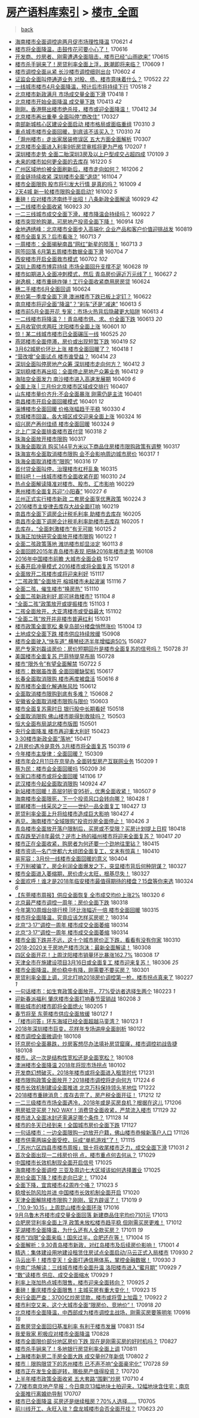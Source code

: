 [房产语料库索引](../../README.md)  > [楼市_全面](楼市_全面.md)
====
> [back](../README.md)

- [海南楼市全面调控逾两月促市场理性降温](http://jkwz.applinzi.com/ittc/6981574842397492229.html#%E6%B5%B7%E5%8D%97%E6%A5%BC%E5%B8%82%E5%85%A8%E9%9D%A2%E8%B0%83%E6%8E%A7%E9%80%BE%E4%B8%A4%E6%9C%88%E4%BF%83%E5%B8%82%E5%9C%BA%E7%90%86%E6%80%A7%E9%99%8D%E6%B8%A9) 170621 *4* 
- [楼市将全面降温，击鼓传花可要小心了！](http://jkwz.applinzi.com/ittc/6979726282785817605.html#%E6%A5%BC%E5%B8%82%E5%B0%86%E5%85%A8%E9%9D%A2%E9%99%8D%E6%B8%A9%EF%BC%8C%E5%87%BB%E9%BC%93%E4%BC%A0%E8%8A%B1%E5%8F%AF%E8%A6%81%E5%B0%8F%E5%BF%83%E4%BA%86%EF%BC%81) 170616  
- [开发商、炒房者、刚需遭遇全面阻击，楼市已经“山雨欲来”](http://jkwz.applinzi.com/ittc/6979462545709483012.html#%E5%BC%80%E5%8F%91%E5%95%86%E3%80%81%E7%82%92%E6%88%BF%E8%80%85%E3%80%81%E5%88%9A%E9%9C%80%E9%81%AD%E9%81%87%E5%85%A8%E9%9D%A2%E9%98%BB%E5%87%BB%EF%BC%8C%E6%A5%BC%E5%B8%82%E5%B7%B2%E7%BB%8F%E2%80%9C%E5%B1%B1%E9%9B%A8%E6%AC%B2%E6%9D%A5%E2%80%9D) 170615  
- [楼市杀手锏来了！房贷利率全面上浮，跌潮即将来临？](http://jkwz.applinzi.com/ittc/6977116714847175685.html#%E6%A5%BC%E5%B8%82%E6%9D%80%E6%89%8B%E9%94%8F%E6%9D%A5%E4%BA%86%EF%BC%81%E6%88%BF%E8%B4%B7%E5%88%A9%E7%8E%87%E5%85%A8%E9%9D%A2%E4%B8%8A%E6%B5%AE%EF%BC%8C%E8%B7%8C%E6%BD%AE%E5%8D%B3%E5%B0%86%E6%9D%A5%E4%B8%B4%EF%BC%9F) 170609 *1* 
- [楼市调控全面从紧 长沙楼市调控细则出台](http://jkwz.applinzi.com/ittc/6974520434597823492.html#%E6%A5%BC%E5%B8%82%E8%B0%83%E6%8E%A7%E5%85%A8%E9%9D%A2%E4%BB%8E%E7%B4%A7+%E9%95%BF%E6%B2%99%E6%A5%BC%E5%B8%82%E8%B0%83%E6%8E%A7%E7%BB%86%E5%88%99%E5%87%BA%E5%8F%B0) 170602 *4* 
- [证监会全面叫停通道业务 对股、债、楼市意味着什么？](http://jkwz.applinzi.com/ittc/6970401743262204933.html#%E8%AF%81%E7%9B%91%E4%BC%9A%E5%85%A8%E9%9D%A2%E5%8F%AB%E5%81%9C%E9%80%9A%E9%81%93%E4%B8%9A%E5%8A%A1+%E5%AF%B9%E8%82%A1%E3%80%81%E5%80%BA%E3%80%81%E6%A5%BC%E5%B8%82%E6%84%8F%E5%91%B3%E7%9D%80%E4%BB%80%E4%B9%88%EF%BC%9F) 170522 *22* 
- [一线城市楼市4月全面降温，预计后市将持续下行](http://jkwz.applinzi.com/ittc/6968990954252928004.html#%E4%B8%80%E7%BA%BF%E5%9F%8E%E5%B8%82%E6%A5%BC%E5%B8%824%E6%9C%88%E5%85%A8%E9%9D%A2%E9%99%8D%E6%B8%A9%EF%BC%8C%E9%A2%84%E8%AE%A1%E5%90%8E%E5%B8%82%E5%B0%86%E6%8C%81%E7%BB%AD%E4%B8%8B%E8%A1%8C) 170518 *2* 
- [北京楼市新政满月 市场成交量全面下滑](http://jkwz.applinzi.com/ittc/6957882740505576453.html#%E5%8C%97%E4%BA%AC%E6%A5%BC%E5%B8%82%E6%96%B0%E6%94%BF%E6%BB%A1%E6%9C%88+%E5%B8%82%E5%9C%BA%E6%88%90%E4%BA%A4%E9%87%8F%E5%85%A8%E9%9D%A2%E4%B8%8B%E6%BB%91) 170418 *1* 
- [北京楼市开始全面降温 成交量下跌](http://jkwz.applinzi.com/ittc/6955817621164393477.html#%E5%8C%97%E4%BA%AC%E6%A5%BC%E5%B8%82%E5%BC%80%E5%A7%8B%E5%85%A8%E9%9D%A2%E9%99%8D%E6%B8%A9+%E6%88%90%E4%BA%A4%E9%87%8F%E4%B8%8B%E8%B7%8C) 170413 *42* 
- [刚刚，香港祭出楼市绝杀技，楼市或迎全面降温！](http://jkwz.applinzi.com/ittc/6955626850893169669.html#%E5%88%9A%E5%88%9A%EF%BC%8C%E9%A6%99%E6%B8%AF%E7%A5%AD%E5%87%BA%E6%A5%BC%E5%B8%82%E7%BB%9D%E6%9D%80%E6%8A%80%EF%BC%8C%E6%A5%BC%E5%B8%82%E6%88%96%E8%BF%8E%E5%85%A8%E9%9D%A2%E9%99%8D%E6%B8%A9%EF%BC%81) 170412 *34* 
- [北京楼市再出重拳 全面叫停“商改住”](http://jkwz.applinzi.com/ittc/6949649919240569861.html#%E5%8C%97%E4%BA%AC%E6%A5%BC%E5%B8%82%E5%86%8D%E5%87%BA%E9%87%8D%E6%8B%B3+%E5%85%A8%E9%9D%A2%E5%8F%AB%E5%81%9C%E2%80%9C%E5%95%86%E6%94%B9%E4%BD%8F%E2%80%9D) 170327  
- [南部新城核心区建设全面启动 楼市格局或面临重组](http://jkwz.applinzi.com/ittc/6943430018129724420.html#%E5%8D%97%E9%83%A8%E6%96%B0%E5%9F%8E%E6%A0%B8%E5%BF%83%E5%8C%BA%E5%BB%BA%E8%AE%BE%E5%85%A8%E9%9D%A2%E5%90%AF%E5%8A%A8+%E6%A5%BC%E5%B8%82%E6%A0%BC%E5%B1%80%E6%88%96%E9%9D%A2%E4%B8%B4%E9%87%8D%E7%BB%84) 170310 *3* 
- [重点城市楼市全面回暖，到底该不该买入？](http://jkwz.applinzi.com/ittc/6943027733834761220.html#%E9%87%8D%E7%82%B9%E5%9F%8E%E5%B8%82%E6%A5%BC%E5%B8%82%E5%85%A8%E9%9D%A2%E5%9B%9E%E6%9A%96%EF%BC%8C%E5%88%B0%E5%BA%95%E8%AF%A5%E4%B8%8D%E8%AF%A5%E4%B9%B0%E5%85%A5%EF%BC%9F) 170310 *74* 
- [「滁州楼市」走出家居装修误区 五大方面全面解析](http://jkwz.applinzi.com/ittc/6942354106701317124.html#%E3%80%8C%E6%BB%81%E5%B7%9E%E6%A5%BC%E5%B8%82%E3%80%8D%E8%B5%B0%E5%87%BA%E5%AE%B6%E5%B1%85%E8%A3%85%E4%BF%AE%E8%AF%AF%E5%8C%BA+%E4%BA%94%E5%A4%A7%E6%96%B9%E9%9D%A2%E5%85%A8%E9%9D%A2%E8%A7%A3%E6%9E%90) 170307  
- [北京楼市全面进入利率9折房贷审核将更为严格](http://jkwz.applinzi.com/ittc/6931870677966783493.html#%E5%8C%97%E4%BA%AC%E6%A5%BC%E5%B8%82%E5%85%A8%E9%9D%A2%E8%BF%9B%E5%85%A5%E5%88%A9%E7%8E%879%E6%8A%98%E6%88%BF%E8%B4%B7%E5%AE%A1%E6%A0%B8%E5%B0%86%E6%9B%B4%E4%B8%BA%E4%B8%A5%E6%A0%BC) 170207 *1* 
- [深圳楼市走势 全面二胎深圳3房及以上户型成交占超四成](http://jkwz.applinzi.com/ittc/6921063297226114052.html#%E6%B7%B1%E5%9C%B3%E6%A5%BC%E5%B8%82%E8%B5%B0%E5%8A%BF+%E5%85%A8%E9%9D%A2%E4%BA%8C%E8%83%8E%E6%B7%B1%E5%9C%B33%E6%88%BF%E5%8F%8A%E4%BB%A5%E4%B8%8A%E6%88%B7%E5%9E%8B%E6%88%90%E4%BA%A4%E5%8D%A0%E8%B6%85%E5%9B%9B%E6%88%90) 170109 *3* 
- [未来的楼市如何更全面的去库存](http://jkwz.applinzi.com/ittc/6913738585957467141.html#%E6%9C%AA%E6%9D%A5%E7%9A%84%E6%A5%BC%E5%B8%82%E5%A6%82%E4%BD%95%E6%9B%B4%E5%85%A8%E9%9D%A2%E7%9A%84%E5%8E%BB%E5%BA%93%E5%AD%98) 161220 *5* 
- [广州区域地价被全面刷新后，楼市走向如何？](http://jkwz.applinzi.com/ittc/6908454673819632645.html#%E5%B9%BF%E5%B7%9E%E5%8C%BA%E5%9F%9F%E5%9C%B0%E4%BB%B7%E8%A2%AB%E5%85%A8%E9%9D%A2%E5%88%B7%E6%96%B0%E5%90%8E%EF%BC%8C%E6%A5%BC%E5%B8%82%E8%B5%B0%E5%90%91%E5%A6%82%E4%BD%95%EF%BC%9F) 161206 *2* 
- [资金链持续收紧 深圳楼市全面“退烧”](http://jkwz.applinzi.com/ittc/6896676974499464197.html#%E8%B5%84%E9%87%91%E9%93%BE%E6%8C%81%E7%BB%AD%E6%94%B6%E7%B4%A7+%E6%B7%B1%E5%9C%B3%E6%A5%BC%E5%B8%82%E5%85%A8%E9%9D%A2%E2%80%9C%E9%80%80%E7%83%A7%E2%80%9D) 161104 *7* 
- [楼市全面限购  股市将引发大行情  是真的吗？](http://jkwz.applinzi.com/ittc/6887094308024353797.html#%E6%A5%BC%E5%B8%82%E5%85%A8%E9%9D%A2%E9%99%90%E8%B4%AD++%E8%82%A1%E5%B8%82%E5%B0%86%E5%BC%95%E5%8F%91%E5%A4%A7%E8%A1%8C%E6%83%85++%E6%98%AF%E7%9C%9F%E7%9A%84%E5%90%97%EF%BC%9F) 161009 *4* 
- [2天4城 新一轮楼市限购全面启动?](http://jkwz.applinzi.com/ittc/6884336328480654341.html#2%E5%A4%A94%E5%9F%8E+%E6%96%B0%E4%B8%80%E8%BD%AE%E6%A5%BC%E5%B8%82%E9%99%90%E8%B4%AD%E5%85%A8%E9%9D%A2%E5%90%AF%E5%8A%A8%3F) 161002 *5* 
- [重磅！应对楼市济南终于出招！八条新政全面解读](http://jkwz.applinzi.com/ittc/6883171031170155524.html#%E9%87%8D%E7%A3%85%EF%BC%81%E5%BA%94%E5%AF%B9%E6%A5%BC%E5%B8%82%E6%B5%8E%E5%8D%97%E7%BB%88%E4%BA%8E%E5%87%BA%E6%8B%9B%EF%BC%81%E5%85%AB%E6%9D%A1%E6%96%B0%E6%94%BF%E5%85%A8%E9%9D%A2%E8%A7%A3%E8%AF%BB) 160929 *42* 
- [一二线楼市全面收紧](http://jkwz.applinzi.com/ittc/6880873735912948741.html#%E4%B8%80%E4%BA%8C%E7%BA%BF%E6%A5%BC%E5%B8%82%E5%85%A8%E9%9D%A2%E6%94%B6%E7%B4%A7) 160923 *30* 
- [一二三线城市成交全面下滑，楼市降温会持续吗？](http://jkwz.applinzi.com/ittc/6880679852134368260.html#%E4%B8%80%E4%BA%8C%E4%B8%89%E7%BA%BF%E5%9F%8E%E5%B8%82%E6%88%90%E4%BA%A4%E5%85%A8%E9%9D%A2%E4%B8%8B%E6%BB%91%EF%BC%8C%E6%A5%BC%E5%B8%82%E9%99%8D%E6%B8%A9%E4%BC%9A%E6%8C%81%E7%BB%AD%E5%90%97%EF%BC%9F) 160922 *7* 
- [楼市突现抢购潮，可房地产投资全面下降！](http://jkwz.applinzi.com/ittc/6877605315817767941.html#%E6%A5%BC%E5%B8%82%E7%AA%81%E7%8E%B0%E6%8A%A2%E8%B4%AD%E6%BD%AE%EF%BC%8C%E5%8F%AF%E6%88%BF%E5%9C%B0%E4%BA%A7%E6%8A%95%E8%B5%84%E5%85%A8%E9%9D%A2%E4%B8%8B%E9%99%8D%EF%BC%81) 160914 *126* 
- [金地遇绣峰：北京楼市全面步入高端化 企业产品和客户价值迎挑战发](http://jkwz.applinzi.com/ittc/6868123151703213061.html#%E9%87%91%E5%9C%B0%E9%81%87%E7%BB%A3%E5%B3%B0%EF%BC%9A%E5%8C%97%E4%BA%AC%E6%A5%BC%E5%B8%82%E5%85%A8%E9%9D%A2%E6%AD%A5%E5%85%A5%E9%AB%98%E7%AB%AF%E5%8C%96+%E4%BC%81%E4%B8%9A%E4%BA%A7%E5%93%81%E5%92%8C%E5%AE%A2%E6%88%B7%E4%BB%B7%E5%80%BC%E8%BF%8E%E6%8C%91%E6%88%98%E5%8F%91) 160819  
- [楼市全面复苏？后市看涨？](http://jkwz.applinzi.com/ittc/6854354959172371461.html#%E6%A5%BC%E5%B8%82%E5%85%A8%E9%9D%A2%E5%A4%8D%E8%8B%8F%EF%BC%9F%E5%90%8E%E5%B8%82%E7%9C%8B%E6%B6%A8%EF%BC%9F) 160713 *7* 
- [一周楼市：全面揭秘南昌“网红”新星的陨落！](http://jkwz.applinzi.com/ittc/6853975356717138949.html#%E4%B8%80%E5%91%A8%E6%A5%BC%E5%B8%82%EF%BC%9A%E5%85%A8%E9%9D%A2%E6%8F%AD%E7%A7%98%E5%8D%97%E6%98%8C%E2%80%9C%E7%BD%91%E7%BA%A2%E2%80%9D%E6%96%B0%E6%98%9F%E7%9A%84%E9%99%A8%E8%90%BD%EF%BC%81) 160713 *3* 
- [网签回落 6月第五周楼市数据全面下滑](http://jkwz.applinzi.com/ittc/6851019753698886660.html#%E7%BD%91%E7%AD%BE%E5%9B%9E%E8%90%BD+6%E6%9C%88%E7%AC%AC%E4%BA%94%E5%91%A8%E6%A5%BC%E5%B8%82%E6%95%B0%E6%8D%AE%E5%85%A8%E9%9D%A2%E4%B8%8B%E6%BB%91) 160704 *7* 
- [西安楼市开启全面救市模式](http://jkwz.applinzi.com/ittc/6850189923910681605.html#%E8%A5%BF%E5%AE%89%E6%A5%BC%E5%B8%82%E5%BC%80%E5%90%AF%E5%85%A8%E9%9D%A2%E6%95%91%E5%B8%82%E6%A8%A1%E5%BC%8F) 160702 *102* 
- [深圳上周楼市博弈持续 市场全面回升支撑不足](http://jkwz.applinzi.com/ittc/6848771266949153797.html#%E6%B7%B1%E5%9C%B3%E4%B8%8A%E5%91%A8%E6%A5%BC%E5%B8%82%E5%8D%9A%E5%BC%88%E6%8C%81%E7%BB%AD+%E5%B8%82%E5%9C%BA%E5%85%A8%E9%9D%A2%E5%9B%9E%E5%8D%87%E6%94%AF%E6%92%91%E4%B8%8D%E8%B6%B3) 160628 *19* 
- [楼市如期进入全面冲刺模式，然后 青岛房价逼近万元线了！](http://jkwz.applinzi.com/ittc/6848442045135586309.html#%E6%A5%BC%E5%B8%82%E5%A6%82%E6%9C%9F%E8%BF%9B%E5%85%A5%E5%85%A8%E9%9D%A2%E5%86%B2%E5%88%BA%E6%A8%A1%E5%BC%8F%EF%BC%8C%E7%84%B6%E5%90%8E+%E9%9D%92%E5%B2%9B%E6%88%BF%E4%BB%B7%E9%80%BC%E8%BF%91%E4%B8%87%E5%85%83%E7%BA%BF%E4%BA%86%EF%BC%81) 160627 *2* 
- [谢逸枫：楼市重磅炸弹！工行全面收紧商用房房贷](http://jkwz.applinzi.com/ittc/6847405324138710021.html#%E8%B0%A2%E9%80%B8%E6%9E%AB%EF%BC%9A%E6%A5%BC%E5%B8%82%E9%87%8D%E7%A3%85%E7%82%B8%E5%BC%B9%EF%BC%81%E5%B7%A5%E8%A1%8C%E5%85%A8%E9%9D%A2%E6%94%B6%E7%B4%A7%E5%95%86%E7%94%A8%E6%88%BF%E6%88%BF%E8%B4%B7) 160624  
- [穗二手楼市6月全面回调](http://jkwz.applinzi.com/ittc/6847210268312208388.html#%E7%A9%97%E4%BA%8C%E6%89%8B%E6%A5%BC%E5%B8%826%E6%9C%88%E5%85%A8%E9%9D%A2%E5%9B%9E%E8%B0%83) 160624  
- [房价第一季度全面下滑 澳洲楼市下跌已板上定钉？](http://jkwz.applinzi.com/ittc/6846589383779812357.html#%E6%88%BF%E4%BB%B7%E7%AC%AC%E4%B8%80%E5%AD%A3%E5%BA%A6%E5%85%A8%E9%9D%A2%E4%B8%8B%E6%BB%91+%E6%BE%B3%E6%B4%B2%E6%A5%BC%E5%B8%82%E4%B8%8B%E8%B7%8C%E5%B7%B2%E6%9D%BF%E4%B8%8A%E5%AE%9A%E9%92%89%EF%BC%9F) 160622  
- [南京楼市将迎全面“降温”？“刹车”还是“减速”](http://jkwz.applinzi.com/ittc/6843317292842353668.html#%E5%8D%97%E4%BA%AC%E6%A5%BC%E5%B8%82%E5%B0%86%E8%BF%8E%E5%85%A8%E9%9D%A2%E2%80%9C%E9%99%8D%E6%B8%A9%E2%80%9D%EF%BC%9F%E2%80%9C%E5%88%B9%E8%BD%A6%E2%80%9D%E8%BF%98%E6%98%AF%E2%80%9C%E5%87%8F%E9%80%9F%E2%80%9D) 160613 *5* 
- [楼市前5月全面开花 专家：市场火热背后隐藏更大陷阱](http://jkwz.applinzi.com/ittc/6843269876239827973.html#%E6%A5%BC%E5%B8%82%E5%89%8D5%E6%9C%88%E5%85%A8%E9%9D%A2%E5%BC%80%E8%8A%B1+%E4%B8%93%E5%AE%B6%EF%BC%9A%E5%B8%82%E5%9C%BA%E7%81%AB%E7%83%AD%E8%83%8C%E5%90%8E%E9%9A%90%E8%97%8F%E6%9B%B4%E5%A4%A7%E9%99%B7%E9%98%B1) 160613 *4* 
- [一二线楼市将降温？！青岛楼市供、求、价全面下跌](http://jkwz.applinzi.com/ittc/6843260999825884165.html#%E4%B8%80%E4%BA%8C%E7%BA%BF%E6%A5%BC%E5%B8%82%E5%B0%86%E9%99%8D%E6%B8%A9%EF%BC%9F%EF%BC%81%E9%9D%92%E5%B2%9B%E6%A5%BC%E5%B8%82%E4%BE%9B%E3%80%81%E6%B1%82%E3%80%81%E4%BB%B7%E5%85%A8%E9%9D%A2%E4%B8%8B%E8%B7%8C) 160613 *20* 
- [五月收官供求两旺 沈阳楼市全面上涨](http://jkwz.applinzi.com/ittc/6838698866744230917.html#%E4%BA%94%E6%9C%88%E6%94%B6%E5%AE%98%E4%BE%9B%E6%B1%82%E4%B8%A4%E6%97%BA+%E6%B2%88%E9%98%B3%E6%A5%BC%E5%B8%82%E5%85%A8%E9%9D%A2%E4%B8%8A%E6%B6%A8) 160601 *10* 
- [惊！某二线城市楼市已全面碾压一线](http://jkwz.applinzi.com/ittc/6836239888646931461.html#%E6%83%8A%EF%BC%81%E6%9F%90%E4%BA%8C%E7%BA%BF%E5%9F%8E%E5%B8%82%E6%A5%BC%E5%B8%82%E5%B7%B2%E5%85%A8%E9%9D%A2%E7%A2%BE%E5%8E%8B%E4%B8%80%E7%BA%BF) 160525 *20* 
- [燕郊楼市全面停滞，房价或出现短暂下跌](http://jkwz.applinzi.com/ittc/6822894342096028677.html#%E7%87%95%E9%83%8A%E6%A5%BC%E5%B8%82%E5%85%A8%E9%9D%A2%E5%81%9C%E6%BB%9E%EF%BC%8C%E6%88%BF%E4%BB%B7%E6%88%96%E5%87%BA%E7%8E%B0%E7%9F%AD%E6%9A%82%E4%B8%8B%E8%B7%8C) 160419 *52* 
- [3月62城房价环比上涨  楼市全面回暖了？](http://jkwz.applinzi.com/ittc/6822513204571669509.html#3%E6%9C%8862%E5%9F%8E%E6%88%BF%E4%BB%B7%E7%8E%AF%E6%AF%94%E4%B8%8A%E6%B6%A8++%E6%A5%BC%E5%B8%82%E5%85%A8%E9%9D%A2%E5%9B%9E%E6%9A%96%E4%BA%86%EF%BC%9F) 160418 *1* 
- [“营改增”全面试点 楼市谁受益？](http://jkwz.applinzi.com/ittc/6820834053636752389.html#%E2%80%9C%E8%90%A5%E6%94%B9%E5%A2%9E%E2%80%9D%E5%85%A8%E9%9D%A2%E8%AF%95%E7%82%B9+%E6%A5%BC%E5%B8%82%E8%B0%81%E5%8F%97%E7%9B%8A%EF%BC%9F) 160414 *23* 
- [深圳全面叫停房地产众筹 深圳楼市走向何方？](http://jkwz.applinzi.com/ittc/6820295134109238277.html#%E6%B7%B1%E5%9C%B3%E5%85%A8%E9%9D%A2%E5%8F%AB%E5%81%9C%E6%88%BF%E5%9C%B0%E4%BA%A7%E4%BC%97%E7%AD%B9+%E6%B7%B1%E5%9C%B3%E6%A5%BC%E5%B8%82%E8%B5%B0%E5%90%91%E4%BD%95%E6%96%B9%EF%BC%9F) 160412 *3* 
- [深圳稳楼市再出招：全面停止房地产众筹业务](http://jkwz.applinzi.com/ittc/6820265315187295236.html#%E6%B7%B1%E5%9C%B3%E7%A8%B3%E6%A5%BC%E5%B8%82%E5%86%8D%E5%87%BA%E6%8B%9B%EF%BC%9A%E5%85%A8%E9%9D%A2%E5%81%9C%E6%AD%A2%E6%88%BF%E5%9C%B0%E4%BA%A7%E4%BC%97%E7%AD%B9%E4%B8%9A%E5%8A%A1) 160412 *9* 
- [海陆空全面发力 南沙楼市进入高速发展期](http://jkwz.applinzi.com/ittc/6819127768482579461.html#%E6%B5%B7%E9%99%86%E7%A9%BA%E5%85%A8%E9%9D%A2%E5%8F%91%E5%8A%9B+%E5%8D%97%E6%B2%99%E6%A5%BC%E5%B8%82%E8%BF%9B%E5%85%A5%E9%AB%98%E9%80%9F%E5%8F%91%E5%B1%95%E6%9C%9F) 160409 *6* 
- [全面上涨 | 三月份北京楼市区域成交排行](http://jkwz.applinzi.com/ittc/6818370849618789381.html#%E5%85%A8%E9%9D%A2%E4%B8%8A%E6%B6%A8+%7C+%E4%B8%89%E6%9C%88%E4%BB%BD%E5%8C%97%E4%BA%AC%E6%A5%BC%E5%B8%82%E5%8C%BA%E5%9F%9F%E6%88%90%E4%BA%A4%E6%8E%92%E8%A1%8C) 160407  
- [山东楼市量价齐升:不会全面暴涨 刚需仍是主流](http://jkwz.applinzi.com/ittc/6816118118921290757.html#%E5%B1%B1%E4%B8%9C%E6%A5%BC%E5%B8%82%E9%87%8F%E4%BB%B7%E9%BD%90%E5%8D%87%3A%E4%B8%8D%E4%BC%9A%E5%85%A8%E9%9D%A2%E6%9A%B4%E6%B6%A8+%E5%88%9A%E9%9C%80%E4%BB%8D%E6%98%AF%E4%B8%BB%E6%B5%81) 160401  
- [南昌楼市开启全面回暖模式](http://jkwz.applinzi.com/ittc/6816010875555021828.html#%E5%8D%97%E6%98%8C%E6%A5%BC%E5%B8%82%E5%BC%80%E5%90%AF%E5%85%A8%E9%9D%A2%E5%9B%9E%E6%9A%96%E6%A8%A1%E5%BC%8F) 160401 *12* 
- [淄博楼市全面回暖 价格涨幅趋于平稳](http://jkwz.applinzi.com/ittc/6815399532162450436.html#%E6%B7%84%E5%8D%9A%E6%A5%BC%E5%B8%82%E5%85%A8%E9%9D%A2%E5%9B%9E%E6%9A%96+%E4%BB%B7%E6%A0%BC%E6%B6%A8%E5%B9%85%E8%B6%8B%E4%BA%8E%E5%B9%B3%E7%A8%B3) 160330 *4* 
- [京城楼市回温，各大城区成交迎来全面上涨](http://jkwz.applinzi.com/ittc/6813160513684898821.html#%E4%BA%AC%E5%9F%8E%E6%A5%BC%E5%B8%82%E5%9B%9E%E6%B8%A9%EF%BC%8C%E5%90%84%E5%A4%A7%E5%9F%8E%E5%8C%BA%E6%88%90%E4%BA%A4%E8%BF%8E%E6%9D%A5%E5%85%A8%E9%9D%A2%E4%B8%8A%E6%B6%A8) 160324 *16* 
- [绍兴房产再创佳绩 楼市全面回暖](http://jkwz.applinzi.com/ittc/6812815601533715461.html#%E7%BB%8D%E5%85%B4%E6%88%BF%E4%BA%A7%E5%86%8D%E5%88%9B%E4%BD%B3%E7%BB%A9+%E6%A5%BC%E5%B8%82%E5%85%A8%E9%9D%A2%E5%9B%9E%E6%9A%96) 160324 *9* 
- [北上广深全面排查楼市首付贷](http://jkwz.applinzi.com/ittc/6810966249878062085.html#%E5%8C%97%E4%B8%8A%E5%B9%BF%E6%B7%B1%E5%85%A8%E9%9D%A2%E6%8E%92%E6%9F%A5%E6%A5%BC%E5%B8%82%E9%A6%96%E4%BB%98%E8%B4%B7) 160318 *2* 
- [珠海全面放开楼市限购](http://jkwz.applinzi.com/ittc/6810550852460741636.html#%E7%8F%A0%E6%B5%B7%E5%85%A8%E9%9D%A2%E6%94%BE%E5%BC%80%E6%A5%BC%E5%B8%82%E9%99%90%E8%B4%AD) 160317  
- [珠海全面取消 购买144平方米以下商品住房楼市限购政策有调整](http://jkwz.applinzi.com/ittc/6810503620621517828.html#%E7%8F%A0%E6%B5%B7%E5%85%A8%E9%9D%A2%E5%8F%96%E6%B6%88+%E8%B4%AD%E4%B9%B0144%E5%B9%B3%E6%96%B9%E7%B1%B3%E4%BB%A5%E4%B8%8B%E5%95%86%E5%93%81%E4%BD%8F%E6%88%BF%E6%A5%BC%E5%B8%82%E9%99%90%E8%B4%AD%E6%94%BF%E7%AD%96%E6%9C%89%E8%B0%83%E6%95%B4) 160317  
- [珠海宣布全面取消楼市限购 会不会影响周边城市房价](http://jkwz.applinzi.com/ittc/6810481416903066629.html#%E7%8F%A0%E6%B5%B7%E5%AE%A3%E5%B8%83%E5%85%A8%E9%9D%A2%E5%8F%96%E6%B6%88%E6%A5%BC%E5%B8%82%E9%99%90%E8%B4%AD+%E4%BC%9A%E4%B8%8D%E4%BC%9A%E5%BD%B1%E5%93%8D%E5%91%A8%E8%BE%B9%E5%9F%8E%E5%B8%82%E6%88%BF%E4%BB%B7) 160317 *1* 
- [珠海全面取消楼市“限购”](http://jkwz.applinzi.com/ittc/6810127094210102276.html#%E7%8F%A0%E6%B5%B7%E5%85%A8%E9%9D%A2%E5%8F%96%E6%B6%88%E6%A5%BC%E5%B8%82%E2%80%9C%E9%99%90%E8%B4%AD%E2%80%9D) 160316 *17* 
- [首付贷全面叫停，治理楼市杠杆乱象](http://jkwz.applinzi.com/ittc/6809855647986222085.html#%E9%A6%96%E4%BB%98%E8%B4%B7%E5%85%A8%E9%9D%A2%E5%8F%AB%E5%81%9C%EF%BC%8C%E6%B2%BB%E7%90%86%E6%A5%BC%E5%B8%82%E6%9D%A0%E6%9D%86%E4%B9%B1%E8%B1%A1) 160315  
- [颤抖吧！一线城市楼市全面收紧在即](http://jkwz.applinzi.com/ittc/6807840213095154692.html#%E9%A2%A4%E6%8A%96%E5%90%A7%EF%BC%81%E4%B8%80%E7%BA%BF%E5%9F%8E%E5%B8%82%E6%A5%BC%E5%B8%82%E5%85%A8%E9%9D%A2%E6%94%B6%E7%B4%A7%E5%9C%A8%E5%8D%B3) 160310 *24* 
- [热点全面解读降准对楼市、股市、汇市影响](http://jkwz.applinzi.com/ittc/6804370096298394629.html#%E7%83%AD%E7%82%B9%E5%85%A8%E9%9D%A2%E8%A7%A3%E8%AF%BB%E9%99%8D%E5%87%86%E5%AF%B9%E6%A5%BC%E5%B8%82%E3%80%81%E8%82%A1%E5%B8%82%E3%80%81%E6%B1%87%E5%B8%82%E5%BD%B1%E5%93%8D) 160229  
- [惠州楼市全面复苏迎“小阳春”](http://jkwz.applinzi.com/ittc/6803438764353389573.html#%E6%83%A0%E5%B7%9E%E6%A5%BC%E5%B8%82%E5%85%A8%E9%9D%A2%E5%A4%8D%E8%8B%8F%E8%BF%8E%E2%80%9C%E5%B0%8F%E9%98%B3%E6%98%A5%E2%80%9D) 160227 *6* 
- [兰州正式实行楼市新政 二套房全面享优惠政策](http://jkwz.applinzi.com/ittc/6802303273864266757.html#%E5%85%B0%E5%B7%9E%E6%AD%A3%E5%BC%8F%E5%AE%9E%E8%A1%8C%E6%A5%BC%E5%B8%82%E6%96%B0%E6%94%BF+%E4%BA%8C%E5%A5%97%E6%88%BF%E5%85%A8%E9%9D%A2%E4%BA%AB%E4%BC%98%E6%83%A0%E6%94%BF%E7%AD%96) 160224 *3* 
- [2016楼市主旋律去库存大战全面打响](http://jkwz.applinzi.com/ittc/6800422019606774789.html#2016%E6%A5%BC%E5%B8%82%E4%B8%BB%E6%97%8B%E5%BE%8B%E5%8E%BB%E5%BA%93%E5%AD%98%E5%A4%A7%E6%88%98%E5%85%A8%E9%9D%A2%E6%89%93%E5%93%8D) 160219  
- [南昌市全面下调房企计税毛利率 助楼市去库存](http://jkwz.applinzi.com/ittc/6795316160014844933.html#%E5%8D%97%E6%98%8C%E5%B8%82%E5%85%A8%E9%9D%A2%E4%B8%8B%E8%B0%83%E6%88%BF%E4%BC%81%E8%AE%A1%E7%A8%8E%E6%AF%9B%E5%88%A9%E7%8E%87+%E5%8A%A9%E6%A5%BC%E5%B8%82%E5%8E%BB%E5%BA%93%E5%AD%98) 160205  
- [南昌市全面下调房企计税毛利率助楼市去库存](http://jkwz.applinzi.com/ittc/6795286230090646533.html#%E5%8D%97%E6%98%8C%E5%B8%82%E5%85%A8%E9%9D%A2%E4%B8%8B%E8%B0%83%E6%88%BF%E4%BC%81%E8%AE%A1%E7%A8%8E%E6%AF%9B%E5%88%A9%E7%8E%87%E5%8A%A9%E6%A5%BC%E5%B8%82%E5%8E%BB%E5%BA%93%E5%AD%98) 160205 *1* 
- [去库存，“全面刺激楼市”有无可能](http://jkwz.applinzi.com/ittc/6791210646473540613.html#%E5%8E%BB%E5%BA%93%E5%AD%98%EF%BC%8C%E2%80%9C%E5%85%A8%E9%9D%A2%E5%88%BA%E6%BF%80%E6%A5%BC%E5%B8%82%E2%80%9D%E6%9C%89%E6%97%A0%E5%8F%AF%E8%83%BD) 160125 *2* 
- [珠海正加快研究全面放开楼市限购](http://jkwz.applinzi.com/ittc/6790092524525978628.html#%E7%8F%A0%E6%B5%B7%E6%AD%A3%E5%8A%A0%E5%BF%AB%E7%A0%94%E7%A9%B6%E5%85%A8%E9%9D%A2%E6%94%BE%E5%BC%80%E6%A5%BC%E5%B8%82%E9%99%90%E8%B4%AD) 160122 *1* 
- [全面二孩政策落地 潍坊楼市却显淡定](http://jkwz.applinzi.com/ittc/6786753166515373060.html#%E5%85%A8%E9%9D%A2%E4%BA%8C%E5%AD%A9%E6%94%BF%E7%AD%96%E8%90%BD%E5%9C%B0+%E6%BD%8D%E5%9D%8A%E6%A5%BC%E5%B8%82%E5%8D%B4%E6%98%BE%E6%B7%A1%E5%AE%9A) 160113 *8* 
- [全面回顾2015年青岛楼市表现 把脉2016年楼市走势](http://jkwz.applinzi.com/ittc/6784892848583476229.html#%E5%85%A8%E9%9D%A2%E5%9B%9E%E9%A1%BE2015%E5%B9%B4%E9%9D%92%E5%B2%9B%E6%A5%BC%E5%B8%82%E8%A1%A8%E7%8E%B0+%E6%8A%8A%E8%84%892016%E5%B9%B4%E6%A5%BC%E5%B8%82%E8%B5%B0%E5%8A%BF) 160108  
- [2016年中国楼市前瞻 大城市全面企稳](http://jkwz.applinzi.com/ittc/6776860907573625860.html#2016%E5%B9%B4%E4%B8%AD%E5%9B%BD%E6%A5%BC%E5%B8%82%E5%89%8D%E7%9E%BB+%E5%A4%A7%E5%9F%8E%E5%B8%82%E5%85%A8%E9%9D%A2%E4%BC%81%E7%A8%B3) 151217  
- [长春开启冲量模式 2016楼市或将全面复苏](http://jkwz.applinzi.com/ittc/6770995576862934020.html#%E9%95%BF%E6%98%A5%E5%BC%80%E5%90%AF%E5%86%B2%E9%87%8F%E6%A8%A1%E5%BC%8F+2016%E6%A5%BC%E5%B8%82%E6%88%96%E5%B0%86%E5%85%A8%E9%9D%A2%E5%A4%8D%E8%8B%8F) 151201 *8* 
- [全面放开二孩楼市或将迎来利好](http://jkwz.applinzi.com/ittc/6765580656935699460.html#%E5%85%A8%E9%9D%A2%E6%94%BE%E5%BC%80%E4%BA%8C%E5%AD%A9%E6%A5%BC%E5%B8%82%E6%88%96%E5%B0%86%E8%BF%8E%E6%9D%A5%E5%88%A9%E5%A5%BD) 151117  
- [“二孩政策”全面放开 榕城楼市未起波澜](http://jkwz.applinzi.com/ittc/6765194830418543621.html#%E2%80%9C%E4%BA%8C%E5%AD%A9%E6%94%BF%E7%AD%96%E2%80%9D%E5%85%A8%E9%9D%A2%E6%94%BE%E5%BC%80+%E6%A6%95%E5%9F%8E%E6%A5%BC%E5%B8%82%E6%9C%AA%E8%B5%B7%E6%B3%A2%E6%BE%9C) 151116 *7* 
- [全面二孩，催生楼市“换房热”](http://jkwz.applinzi.com/ittc/6762958465962345476.html#%E5%85%A8%E9%9D%A2%E4%BA%8C%E5%AD%A9%EF%BC%8C%E5%82%AC%E7%94%9F%E6%A5%BC%E5%B8%82%E2%80%9C%E6%8D%A2%E6%88%BF%E7%83%AD%E2%80%9D) 151110  
- [全面二孩新政利好,即可拯救楼市?](http://jkwz.applinzi.com/ittc/6760784353139622916.html#%E5%85%A8%E9%9D%A2%E4%BA%8C%E5%AD%A9%E6%96%B0%E6%94%BF%E5%88%A9%E5%A5%BD%2C%E5%8D%B3%E5%8F%AF%E6%8B%AF%E6%95%91%E6%A5%BC%E5%B8%82%3F) 151104 *8* 
- [“全面二孩”政策放开或提振楼市](http://jkwz.applinzi.com/ittc/6760351713743864836.html#%E2%80%9C%E5%85%A8%E9%9D%A2%E4%BA%8C%E5%AD%A9%E2%80%9D%E6%94%BF%E7%AD%96%E6%94%BE%E5%BC%80%E6%88%96%E6%8F%90%E6%8C%AF%E6%A5%BC%E5%B8%82) 151103 *1* 
- [二孩全面放开，大亚湾楼市或受益最大](http://jkwz.applinzi.com/ittc/6760011231361631236.html#%E4%BA%8C%E5%AD%A9%E5%85%A8%E9%9D%A2%E6%94%BE%E5%BC%80%EF%BC%8C%E5%A4%A7%E4%BA%9A%E6%B9%BE%E6%A5%BC%E5%B8%82%E6%88%96%E5%8F%97%E7%9B%8A%E6%9C%80%E5%A4%A7) 151102  
- [“全面二孩”放开并非楼市普遍红利](http://jkwz.applinzi.com/ittc/6759245361384276996.html#%E2%80%9C%E5%85%A8%E9%9D%A2%E4%BA%8C%E5%AD%A9%E2%80%9D%E6%94%BE%E5%BC%80%E5%B9%B6%E9%9D%9E%E6%A5%BC%E5%B8%82%E6%99%AE%E9%81%8D%E7%BA%A2%E5%88%A9) 151031  
- [楼市政策全面宽松 秦皇岛部分楼盘悄然涨价](http://jkwz.applinzi.com/ittc/6749248717628752900.html#%E6%A5%BC%E5%B8%82%E6%94%BF%E7%AD%96%E5%85%A8%E9%9D%A2%E5%AE%BD%E6%9D%BE+%E7%A7%A6%E7%9A%87%E5%B2%9B%E9%83%A8%E5%88%86%E6%A5%BC%E7%9B%98%E6%82%84%E7%84%B6%E6%B6%A8%E4%BB%B7) 151004 *13* 
- [土地成交全面下跌 楼市供应持续放缓](http://jkwz.applinzi.com/ittc/6739675007891047429.html#%E5%9C%9F%E5%9C%B0%E6%88%90%E4%BA%A4%E5%85%A8%E9%9D%A2%E4%B8%8B%E8%B7%8C+%E6%A5%BC%E5%B8%82%E4%BE%9B%E5%BA%94%E6%8C%81%E7%BB%AD%E6%94%BE%E7%BC%93) 150908  
- [楼市全面驶入“快车道” 横琴经济半年增幅逾50%](http://jkwz.applinzi.com/ittc/6735122110629561348.html#%E6%A5%BC%E5%B8%82%E5%85%A8%E9%9D%A2%E9%A9%B6%E5%85%A5%E2%80%9C%E5%BF%AB%E8%BD%A6%E9%81%93%E2%80%9D+%E6%A8%AA%E7%90%B4%E7%BB%8F%E6%B5%8E%E5%8D%8A%E5%B9%B4%E5%A2%9E%E5%B9%85%E9%80%BE50%25) 150827  
- [房产专家刘磊谈房价：房价短期回升是楼市全面复苏的信号吗？](http://jkwz.applinzi.com/ittc/547650615350910185.html#%E6%88%BF%E4%BA%A7%E4%B8%93%E5%AE%B6%E5%88%98%E7%A3%8A%E8%B0%88%E6%88%BF%E4%BB%B7%EF%BC%9A%E6%88%BF%E4%BB%B7%E7%9F%AD%E6%9C%9F%E5%9B%9E%E5%8D%87%E6%98%AF%E6%A5%BC%E5%B8%82%E5%85%A8%E9%9D%A2%E5%A4%8D%E8%8B%8F%E7%9A%84%E4%BF%A1%E5%8F%B7%E5%90%97%EF%BC%9F) 150728 *31* 
- [美国楼市全面复苏 巴菲特提早布局](http://jkwz.applinzi.com/ittc/547650615347553949.html#%E7%BE%8E%E5%9B%BD%E6%A5%BC%E5%B8%82%E5%85%A8%E9%9D%A2%E5%A4%8D%E8%8B%8F+%E5%B7%B4%E8%8F%B2%E7%89%B9%E6%8F%90%E6%97%A9%E5%B8%83%E5%B1%80) 150728  
- [楼市“限外令”有望全面解禁](http://jkwz.applinzi.com/ittc/547650614934310415.html#%E6%A5%BC%E5%B8%82%E2%80%9C%E9%99%90%E5%A4%96%E4%BB%A4%E2%80%9D%E6%9C%89%E6%9C%9B%E5%85%A8%E9%9D%A2%E8%A7%A3%E7%A6%81) 150722 *5* 
- [楼市：数据虽改善 全面回暖缺契机](http://jkwz.applinzi.com/ittc/547650611423677811.html#%E6%A5%BC%E5%B8%82%EF%BC%9A%E6%95%B0%E6%8D%AE%E8%99%BD%E6%94%B9%E5%96%84+%E5%85%A8%E9%9D%A2%E5%9B%9E%E6%9A%96%E7%BC%BA%E5%A5%91%E6%9C%BA) 150617  
- [长春全面取消限购 楼市再度被盘活](http://jkwz.applinzi.com/ittc/547650611423168203.html#%E9%95%BF%E6%98%A5%E5%85%A8%E9%9D%A2%E5%8F%96%E6%B6%88%E9%99%90%E8%B4%AD+%E6%A5%BC%E5%B8%82%E5%86%8D%E5%BA%A6%E8%A2%AB%E7%9B%98%E6%B4%BB) 150616 *8* 
- [股市楼市全面化解通胀风险](http://jkwz.applinzi.com/ittc/547650611423130979.html#%E8%82%A1%E5%B8%82%E6%A5%BC%E5%B8%82%E5%85%A8%E9%9D%A2%E5%8C%96%E8%A7%A3%E9%80%9A%E8%83%80%E9%A3%8E%E9%99%A9) 150612  
- [全面取消楼市限购到底有多难？](http://jkwz.applinzi.com/ittc/547650611421075986.html#%E5%85%A8%E9%9D%A2%E5%8F%96%E6%B6%88%E6%A5%BC%E5%B8%82%E9%99%90%E8%B4%AD%E5%88%B0%E5%BA%95%E6%9C%89%E5%A4%9A%E9%9A%BE%EF%BC%9F) 150608 *2* 
- [安徽省全面取消楼市限购与限价](http://jkwz.applinzi.com/ittc/547650611419907485.html#%E5%AE%89%E5%BE%BD%E7%9C%81%E5%85%A8%E9%9D%A2%E5%8F%96%E6%B6%88%E6%A5%BC%E5%B8%82%E9%99%90%E8%B4%AD%E4%B8%8E%E9%99%90%E4%BB%B7) 150603  
- [楼市全面复苏需时日 银行股中长期看好](http://jkwz.applinzi.com/ittc/547650611408895454.html#%E6%A5%BC%E5%B8%82%E5%85%A8%E9%9D%A2%E5%A4%8D%E8%8B%8F%E9%9C%80%E6%97%B6%E6%97%A5+%E9%93%B6%E8%A1%8C%E8%82%A1%E4%B8%AD%E9%95%BF%E6%9C%9F%E7%9C%8B%E5%A5%BD) 150518  
- [全面取消限购 佛山楼市能得到救赎吗？](http://jkwz.applinzi.com/ittc/547650611408922891.html#%E5%85%A8%E9%9D%A2%E5%8F%96%E6%B6%88%E9%99%90%E8%B4%AD+%E4%BD%9B%E5%B1%B1%E6%A5%BC%E5%B8%82%E8%83%BD%E5%BE%97%E5%88%B0%E6%95%91%E8%B5%8E%E5%90%97%EF%BC%9F) 150503  
- [恒大全面布局湖北楼市版图](http://jkwz.applinzi.com/ittc/547650611410072724.html#%E6%81%92%E5%A4%A7%E5%85%A8%E9%9D%A2%E5%B8%83%E5%B1%80%E6%B9%96%E5%8C%97%E6%A5%BC%E5%B8%82%E7%89%88%E5%9B%BE) 150501  
- [央行全面降准 楼市再迎重大利好](http://jkwz.applinzi.com/ittc/547650611409502859.html#%E5%A4%AE%E8%A1%8C%E5%85%A8%E9%9D%A2%E9%99%8D%E5%87%86+%E6%A5%BC%E5%B8%82%E5%86%8D%E8%BF%8E%E9%87%8D%E5%A4%A7%E5%88%A9%E5%A5%BD) 150423  
- [3·30楼市新政全面“落地”](http://jkwz.applinzi.com/ittc/547650611405467586.html#3%C2%B730%E6%A5%BC%E5%B8%82%E6%96%B0%E6%94%BF%E5%85%A8%E9%9D%A2%E2%80%9C%E8%90%BD%E5%9C%B0%E2%80%9D) 150417  
- [2月房价遇冷是意外 3月楼市将全面复苏](http://jkwz.applinzi.com/ittc/547650611398402293.html#2%E6%9C%88%E6%88%BF%E4%BB%B7%E9%81%87%E5%86%B7%E6%98%AF%E6%84%8F%E5%A4%96+3%E6%9C%88%E6%A5%BC%E5%B8%82%E5%B0%86%E5%85%A8%E9%9D%A2%E5%A4%8D%E8%8B%8F) 150319 *6* 
- [今年楼市主旋律：全面回暖？](http://jkwz.applinzi.com/ittc/547650611392354662.html#%E4%BB%8A%E5%B9%B4%E6%A5%BC%E5%B8%82%E4%B8%BB%E6%97%8B%E5%BE%8B%EF%BC%9A%E5%85%A8%E9%9D%A2%E5%9B%9E%E6%9A%96%EF%BC%9F) 150309  
- [楼市年会2月11日在京举办 全面转型房产互联网业务](http://jkwz.applinzi.com/ittc/547650611391715121.html#%E6%A5%BC%E5%B8%82%E5%B9%B4%E4%BC%9A2%E6%9C%8811%E6%97%A5%E5%9C%A8%E4%BA%AC%E4%B8%BE%E5%8A%9E+%E5%85%A8%E9%9D%A2%E8%BD%AC%E5%9E%8B%E6%88%BF%E4%BA%A7%E4%BA%92%E8%81%94%E7%BD%91%E4%B8%9A%E5%8A%A1) 150209 *1* 
- [蔡为民：楼市会全面回暖吗](http://jkwz.applinzi.com/ittc/547650611388859931.html#%E8%94%A1%E4%B8%BA%E6%B0%91%EF%BC%9A%E6%A5%BC%E5%B8%82%E4%BC%9A%E5%85%A8%E9%9D%A2%E5%9B%9E%E6%9A%96%E5%90%97) 150209 *36* 
- [张家口市楼市或将全面回暖](http://jkwz.applinzi.com/ittc/547650611377284750.html#%E5%BC%A0%E5%AE%B6%E5%8F%A3%E5%B8%82%E6%A5%BC%E5%B8%82%E6%88%96%E5%B0%86%E5%85%A8%E9%9D%A2%E5%9B%9E%E6%9A%96) 141106 *17* 
- [武汉楼市今起全面取消限购](http://jkwz.applinzi.com/ittc/547650611375780367.html#%E6%AD%A6%E6%B1%89%E6%A5%BC%E5%B8%82%E4%BB%8A%E8%B5%B7%E5%85%A8%E9%9D%A2%E5%8F%96%E6%B6%88%E9%99%90%E8%B4%AD) 140924 *47* 
- [新站楼市回暖！高层91折变95折，优惠全面收紧！](http://jkwz.applinzi.com/ittc/7100387470120322055.html#%E6%96%B0%E7%AB%99%E6%A5%BC%E5%B8%82%E5%9B%9E%E6%9A%96%EF%BC%81%E9%AB%98%E5%B1%8291%E6%8A%98%E5%8F%9895%E6%8A%98%EF%BC%8C%E4%BC%98%E6%83%A0%E5%85%A8%E9%9D%A2%E6%94%B6%E7%B4%A7%EF%BC%81) 180507 *9* 
- [海南楼市全面限死，下一个投资风口会转向哪？](http://jkwz.applinzi.com/ittc/7097032278578562065.html#%E6%B5%B7%E5%8D%97%E6%A5%BC%E5%B8%82%E5%85%A8%E9%9D%A2%E9%99%90%E6%AD%BB%EF%BC%8C%E4%B8%8B%E4%B8%80%E4%B8%AA%E6%8A%95%E8%B5%84%E9%A3%8E%E5%8F%A3%E4%BC%9A%E8%BD%AC%E5%90%91%E5%93%AA%EF%BC%9F) 180428 *1* 
- [邯郸楼市一线采风之三——世纪一品全面复工](http://jkwz.applinzi.com/ittc/7096714423957980170.html#%E9%82%AF%E9%83%B8%E6%A5%BC%E5%B8%82%E4%B8%80%E7%BA%BF%E9%87%87%E9%A3%8E%E4%B9%8B%E4%B8%89%E2%80%94%E2%80%94%E4%B8%96%E7%BA%AA%E4%B8%80%E5%93%81%E5%85%A8%E9%9D%A2%E5%A4%8D%E5%B7%A5) 180427 *13* 
- [房贷利率全面上升将给楼市造成巨大影响](http://jkwz.applinzi.com/ittc/7096706242632483847.html#%E6%88%BF%E8%B4%B7%E5%88%A9%E7%8E%87%E5%85%A8%E9%9D%A2%E4%B8%8A%E5%8D%87%E5%B0%86%E7%BB%99%E6%A5%BC%E5%B8%82%E9%80%A0%E6%88%90%E5%B7%A8%E5%A4%A7%E5%BD%B1%E5%93%8D) 180427 *4* 
- [再见，海南楼市“全域限购”投资炒房全面停止！](http://jkwz.applinzi.com/ittc/7096199375082750983.html#%E5%86%8D%E8%A7%81%EF%BC%8C%E6%B5%B7%E5%8D%97%E6%A5%BC%E5%B8%82%E2%80%9C%E5%85%A8%E5%9F%9F%E9%99%90%E8%B4%AD%E2%80%9D%E6%8A%95%E8%B5%84%E7%82%92%E6%88%BF%E5%85%A8%E9%9D%A2%E5%81%9C%E6%AD%A2%EF%BC%81) 180426 *3* 
- [青岛楼市全面放开落户限制后，买房或不受限？买房计划提上日程](http://jkwz.applinzi.com/ittc/7093081654577071120.html#%E9%9D%92%E5%B2%9B%E6%A5%BC%E5%B8%82%E5%85%A8%E9%9D%A2%E6%94%BE%E5%BC%80%E8%90%BD%E6%88%B7%E9%99%90%E5%88%B6%E5%90%8E%EF%BC%8C%E4%B9%B0%E6%88%BF%E6%88%96%E4%B8%8D%E5%8F%97%E9%99%90%EF%BC%9F%E4%B9%B0%E6%88%BF%E8%AE%A1%E5%88%92%E6%8F%90%E4%B8%8A%E6%97%A5%E7%A8%8B) 180418  
- [库存跌至近8年最低？逆市上扬的福州楼市将迎来全面复苏？](http://jkwz.applinzi.com/ittc/7092930005707523083.html#%E5%BA%93%E5%AD%98%E8%B7%8C%E8%87%B3%E8%BF%918%E5%B9%B4%E6%9C%80%E4%BD%8E%EF%BC%9F%E9%80%86%E5%B8%82%E4%B8%8A%E6%89%AC%E7%9A%84%E7%A6%8F%E5%B7%9E%E6%A5%BC%E5%B8%82%E5%B0%86%E8%BF%8E%E6%9D%A5%E5%85%A8%E9%9D%A2%E5%A4%8D%E8%8B%8F%EF%BC%9F) 180417 *20* 
- [楼市正在全面收紧，购房者为何还要一个劲地往里钻？](http://jkwz.applinzi.com/ittc/7091034391163962374.html#%E6%A5%BC%E5%B8%82%E6%AD%A3%E5%9C%A8%E5%85%A8%E9%9D%A2%E6%94%B6%E7%B4%A7%EF%BC%8C%E8%B4%AD%E6%88%BF%E8%80%85%E4%B8%BA%E4%BD%95%E8%BF%98%E8%A6%81%E4%B8%80%E4%B8%AA%E5%8A%B2%E5%9C%B0%E5%BE%80%E9%87%8C%E9%92%BB%EF%BC%9F) 180415  
- [楼市资讯—名门世都六大组团全面复工，文末有惊喜！](http://jkwz.applinzi.com/ittc/7090297964088263691.html#%E6%A5%BC%E5%B8%82%E8%B5%84%E8%AE%AF%E2%80%94%E5%90%8D%E9%97%A8%E4%B8%96%E9%83%BD%E5%85%AD%E5%A4%A7%E7%BB%84%E5%9B%A2%E5%85%A8%E9%9D%A2%E5%A4%8D%E5%B7%A5%EF%BC%8C%E6%96%87%E6%9C%AB%E6%9C%89%E6%83%8A%E5%96%9C%EF%BC%81) 180410  
- [易宪容：3月份一线楼市全面回暖的意义](http://jkwz.applinzi.com/ittc/7088148459448435719.html#%E6%98%93%E5%AE%AA%E5%AE%B9%EF%BC%9A3%E6%9C%88%E4%BB%BD%E4%B8%80%E7%BA%BF%E6%A5%BC%E5%B8%82%E5%85%A8%E9%9D%A2%E5%9B%9E%E6%9A%96%E7%9A%84%E6%84%8F%E4%B9%89) 180404  
- [千万别被骗了，房企利润全面爆发之下，突显楼市背后何种阴谋？](http://jkwz.applinzi.com/ittc/7085101285756109831.html#%E5%8D%83%E4%B8%87%E5%88%AB%E8%A2%AB%E9%AA%97%E4%BA%86%EF%BC%8C%E6%88%BF%E4%BC%81%E5%88%A9%E6%B6%A6%E5%85%A8%E9%9D%A2%E7%88%86%E5%8F%91%E4%B9%8B%E4%B8%8B%EF%BC%8C%E7%AA%81%E6%98%BE%E6%A5%BC%E5%B8%82%E8%83%8C%E5%90%8E%E4%BD%95%E7%A7%8D%E9%98%B4%E8%B0%8B%EF%BC%9F) 180327  
- [楼市全面进入萎缩期，房价虚火太旺，根基尽失！](http://jkwz.applinzi.com/ittc/7085099753610413067.html#%E6%A5%BC%E5%B8%82%E5%85%A8%E9%9D%A2%E8%BF%9B%E5%85%A5%E8%90%8E%E7%BC%A9%E6%9C%9F%EF%BC%8C%E6%88%BF%E4%BB%B7%E8%99%9A%E7%81%AB%E5%A4%AA%E6%97%BA%EF%BC%8C%E6%A0%B9%E5%9F%BA%E5%B0%BD%E5%A4%B1%EF%BC%81) 180327  
- [全面欢呼！谁才是2018年临安楼市最值得期待的楼盘？15盘等你来选](http://jkwz.applinzi.com/ittc/7084183325168370695.html#%E5%85%A8%E9%9D%A2%E6%AC%A2%E5%91%BC%EF%BC%81%E8%B0%81%E6%89%8D%E6%98%AF2018%E5%B9%B4%E4%B8%B4%E5%AE%89%E6%A5%BC%E5%B8%82%E6%9C%80%E5%80%BC%E5%BE%97%E6%9C%9F%E5%BE%85%E7%9A%84%E6%A5%BC%E7%9B%98%EF%BC%9F15%E7%9B%98%E7%AD%89%E4%BD%A0%E6%9D%A5%E9%80%89) 180324 *6* 
- [【东莞楼市周报】供应全面恢复 全市成交均价上涨2%](http://jkwz.applinzi.com/ittc/7082500619510481927.html#%E3%80%90%E4%B8%9C%E8%8E%9E%E6%A5%BC%E5%B8%82%E5%91%A8%E6%8A%A5%E3%80%91%E4%BE%9B%E5%BA%94%E5%85%A8%E9%9D%A2%E6%81%A2%E5%A4%8D+%E5%85%A8%E5%B8%82%E6%88%90%E4%BA%A4%E5%9D%87%E4%BB%B7%E4%B8%8A%E6%B6%A82%25) 180320 *6* 
- [北京最严楼市调控一周年：房价全面下跌](http://jkwz.applinzi.com/ittc/7081741277974758417.html#%E5%8C%97%E4%BA%AC%E6%9C%80%E4%B8%A5%E6%A5%BC%E5%B8%82%E8%B0%83%E6%8E%A7%E4%B8%80%E5%91%A8%E5%B9%B4%EF%BC%9A%E6%88%BF%E4%BB%B7%E5%85%A8%E9%9D%A2%E4%B8%8B%E8%B7%8C) 180318  
- [今年第10周烟台排行榜 |环比涨幅近一倍 楼市全面回暖](http://jkwz.applinzi.com/ittc/7079931802624197639.html#%E4%BB%8A%E5%B9%B4%E7%AC%AC10%E5%91%A8%E7%83%9F%E5%8F%B0%E6%8E%92%E8%A1%8C%E6%A6%9C+%7C%E7%8E%AF%E6%AF%94%E6%B6%A8%E5%B9%85%E8%BF%91%E4%B8%80%E5%80%8D+%E6%A5%BC%E5%B8%82%E5%85%A8%E9%9D%A2%E5%9B%9E%E6%9A%96) 180315  
- [楼市将全面降温，究竟应该怎样买房呢？](http://jkwz.applinzi.com/ittc/7080266591520687111.html#%E6%A5%BC%E5%B8%82%E5%B0%86%E5%85%A8%E9%9D%A2%E9%99%8D%E6%B8%A9%EF%BC%8C%E7%A9%B6%E7%AB%9F%E5%BA%94%E8%AF%A5%E6%80%8E%E6%A0%B7%E4%B9%B0%E6%88%BF%E5%91%A2%EF%BC%9F) 180314  
- [北京“3·17”调控一周年 楼市成交全面萎缩](http://jkwz.applinzi.com/ittc/7080242558724998154.html#%E5%8C%97%E4%BA%AC%E2%80%9C3%C2%B717%E2%80%9D%E8%B0%83%E6%8E%A7%E4%B8%80%E5%91%A8%E5%B9%B4+%E6%A5%BC%E5%B8%82%E6%88%90%E4%BA%A4%E5%85%A8%E9%9D%A2%E8%90%8E%E7%BC%A9) 180314  
- [北京“3·17”调控一周年 楼市成交全面萎缩](http://jkwz.applinzi.com/ittc/7080229910054700038.html#%E5%8C%97%E4%BA%AC%E2%80%9C3%C2%B717%E2%80%9D%E8%B0%83%E6%8E%A7%E4%B8%80%E5%91%A8%E5%B9%B4+%E6%A5%BC%E5%B8%82%E6%88%90%E4%BA%A4%E5%85%A8%E9%9D%A2%E8%90%8E%E7%BC%A9) 180314  
- [楼市全面下跌并不远，这十个城市房价正下跌，看看有没有你家](http://jkwz.applinzi.com/ittc/7078807535115305990.html#%E6%A5%BC%E5%B8%82%E5%85%A8%E9%9D%A2%E4%B8%8B%E8%B7%8C%E5%B9%B6%E4%B8%8D%E8%BF%9C%EF%BC%8C%E8%BF%99%E5%8D%81%E4%B8%AA%E5%9F%8E%E5%B8%82%E6%88%BF%E4%BB%B7%E6%AD%A3%E4%B8%8B%E8%B7%8C%EF%BC%8C%E7%9C%8B%E7%9C%8B%E6%9C%89%E6%B2%A1%E6%9C%89%E4%BD%A0%E5%AE%B6) 180310  
- [2018-2020关于房地产楼市泡沫：最新全面解读！](http://jkwz.applinzi.com/ittc/7078126285413155846.html#2018-2020%E5%85%B3%E4%BA%8E%E6%88%BF%E5%9C%B0%E4%BA%A7%E6%A5%BC%E5%B8%82%E6%B3%A1%E6%B2%AB%EF%BC%9A%E6%9C%80%E6%96%B0%E5%85%A8%E9%9D%A2%E8%A7%A3%E8%AF%BB%EF%BC%81) 180308  
- [四区全面开花！上周沈阳楼市销量环比暴涨162.7%](http://jkwz.applinzi.com/ittc/7078036993630274577.html#%E5%9B%9B%E5%8C%BA%E5%85%A8%E9%9D%A2%E5%BC%80%E8%8A%B1%EF%BC%81%E4%B8%8A%E5%91%A8%E6%B2%88%E9%98%B3%E6%A5%BC%E5%B8%82%E9%94%80%E9%87%8F%E7%8E%AF%E6%AF%94%E6%9A%B4%E6%B6%A8162.7%25) 180308 *17* 
- [天津全市在施建设项目3月16日或全面复工 楼市迎来复苏！](http://jkwz.applinzi.com/ittc/7077270531076523025.html#%E5%A4%A9%E6%B4%A5%E5%85%A8%E5%B8%82%E5%9C%A8%E6%96%BD%E5%BB%BA%E8%AE%BE%E9%A1%B9%E7%9B%AE3%E6%9C%8816%E6%97%A5%E6%88%96%E5%85%A8%E9%9D%A2%E5%A4%8D%E5%B7%A5+%E6%A5%BC%E5%B8%82%E8%BF%8E%E6%9D%A5%E5%A4%8D%E8%8B%8F%EF%BC%81) 180306 *25* 
- [楼市全面降温，房价稳中有降，刚需要不要买房？](http://jkwz.applinzi.com/ittc/7075597980550038544.html#%E6%A5%BC%E5%B8%82%E5%85%A8%E9%9D%A2%E9%99%8D%E6%B8%A9%EF%BC%8C%E6%88%BF%E4%BB%B7%E7%A8%B3%E4%B8%AD%E6%9C%89%E9%99%8D%EF%BC%8C%E5%88%9A%E9%9C%80%E8%A6%81%E4%B8%8D%E8%A6%81%E4%B9%B0%E6%88%BF%EF%BC%9F) 180301  
- [房贷利率全面上调，河北打响2018房价调控第一枪，楼市拐点真来了](http://jkwz.applinzi.com/ittc/7074851711770690571.html#%E6%88%BF%E8%B4%B7%E5%88%A9%E7%8E%87%E5%85%A8%E9%9D%A2%E4%B8%8A%E8%B0%83%EF%BC%8C%E6%B2%B3%E5%8C%97%E6%89%93%E5%93%8D2018%E6%88%BF%E4%BB%B7%E8%B0%83%E6%8E%A7%E7%AC%AC%E4%B8%80%E6%9E%AA%EF%BC%8C%E6%A5%BC%E5%B8%82%E6%8B%90%E7%82%B9%E7%9C%9F%E6%9D%A5%E4%BA%86) 180227 *1* 
- [一句话楼市：如生育政策全面放开，77%受访者选择生两个](http://jkwz.applinzi.com/ittc/7073324427771380743.html#%E4%B8%80%E5%8F%A5%E8%AF%9D%E6%A5%BC%E5%B8%82%EF%BC%9A%E5%A6%82%E7%94%9F%E8%82%B2%E6%94%BF%E7%AD%96%E5%85%A8%E9%9D%A2%E6%94%BE%E5%BC%80%EF%BC%8C77%25%E5%8F%97%E8%AE%BF%E8%80%85%E9%80%89%E6%8B%A9%E7%94%9F%E4%B8%A4%E4%B8%AA) 180223 *1* 
- [迎新春派福利 肇庆楼市全面打响春节营销战](http://jkwz.applinzi.com/ittc/7067686014791713803.html#%E8%BF%8E%E6%96%B0%E6%98%A5%E6%B4%BE%E7%A6%8F%E5%88%A9+%E8%82%87%E5%BA%86%E6%A5%BC%E5%B8%82%E5%85%A8%E9%9D%A2%E6%89%93%E5%93%8D%E6%98%A5%E8%8A%82%E8%90%A5%E9%94%80%E6%88%98) 180208 *3* 
- [哪些城市的楼市即将全面熄火](http://jkwz.applinzi.com/ittc/7066618199494099974.html#%E5%93%AA%E4%BA%9B%E5%9F%8E%E5%B8%82%E7%9A%84%E6%A5%BC%E5%B8%82%E5%8D%B3%E5%B0%86%E5%85%A8%E9%9D%A2%E7%86%84%E7%81%AB) 180205 *1* 
- [春节将至 东莞楼市供应全面放缓](http://jkwz.applinzi.com/ittc/7063177482662839306.html#%E6%98%A5%E8%8A%82%E5%B0%86%E8%87%B3+%E4%B8%9C%E8%8E%9E%E6%A5%BC%E5%B8%82%E4%BE%9B%E5%BA%94%E5%85%A8%E9%9D%A2%E6%94%BE%E7%BC%93) 180127 *1* 
- [「楼市问答」环东海域已经全面超越马銮湾？](http://jkwz.applinzi.com/ittc/7061709748808713227.html#%E3%80%8C%E6%A5%BC%E5%B8%82%E9%97%AE%E7%AD%94%E3%80%8D%E7%8E%AF%E4%B8%9C%E6%B5%B7%E5%9F%9F%E5%B7%B2%E7%BB%8F%E5%85%A8%E9%9D%A2%E8%B6%85%E8%B6%8A%E9%A9%AC%E9%8A%AE%E6%B9%BE%EF%BC%9F) 180123 *1* 
- [2018年深圳楼市巨变，花样年专场讲座全面剖析](http://jkwz.applinzi.com/ittc/7061398024092140551.html#2018%E5%B9%B4%E6%B7%B1%E5%9C%B3%E6%A5%BC%E5%B8%82%E5%B7%A8%E5%8F%98%EF%BC%8C%E8%8A%B1%E6%A0%B7%E5%B9%B4%E4%B8%93%E5%9C%BA%E8%AE%B2%E5%BA%A7%E5%85%A8%E9%9D%A2%E5%89%96%E6%9E%90) 180122  
- [楼市调控全面微调中](http://jkwz.applinzi.com/ittc/7056214003297027083.html#%E6%A5%BC%E5%B8%82%E8%B0%83%E6%8E%A7%E5%85%A8%E9%9D%A2%E5%BE%AE%E8%B0%83%E4%B8%AD) 180108  
- [环京房价全面暴跌，炒房客想尽办法填补房贷窟窿，楼市调控初战告捷](http://jkwz.applinzi.com/ittc/7056167145375794183.html#%E7%8E%AF%E4%BA%AC%E6%88%BF%E4%BB%B7%E5%85%A8%E9%9D%A2%E6%9A%B4%E8%B7%8C%EF%BC%8C%E7%82%92%E6%88%BF%E5%AE%A2%E6%83%B3%E5%B0%BD%E5%8A%9E%E6%B3%95%E5%A1%AB%E8%A1%A5%E6%88%BF%E8%B4%B7%E7%AA%9F%E7%AA%BF%EF%BC%8C%E6%A5%BC%E5%B8%82%E8%B0%83%E6%8E%A7%E5%88%9D%E6%88%98%E5%91%8A%E6%8D%B7) 180108  
- [楼市，这一次是结构性宽松还是全面宽松？](http://jkwz.applinzi.com/ittc/7056164951024993286.html#%E6%A5%BC%E5%B8%82%EF%BC%8C%E8%BF%99%E4%B8%80%E6%AC%A1%E6%98%AF%E7%BB%93%E6%9E%84%E6%80%A7%E5%AE%BD%E6%9D%BE%E8%BF%98%E6%98%AF%E5%85%A8%E9%9D%A2%E5%AE%BD%E6%9D%BE%EF%BC%9F) 180108  
- [澳洲楼市全面降温 2018年将现市场拐点](http://jkwz.applinzi.com/ittc/7054031649421919243.html#%E6%BE%B3%E6%B4%B2%E6%A5%BC%E5%B8%82%E5%85%A8%E9%9D%A2%E9%99%8D%E6%B8%A9+2018%E5%B9%B4%E5%B0%86%E7%8E%B0%E5%B8%82%E5%9C%BA%E6%8B%90%E7%82%B9) 180102  
- [开发商幻想破灭，2018年楼市或将全面进入租赁时代](http://jkwz.applinzi.com/ittc/7053347026161370128.html#%E5%BC%80%E5%8F%91%E5%95%86%E5%B9%BB%E6%83%B3%E7%A0%B4%E7%81%AD%EF%BC%8C2018%E5%B9%B4%E6%A5%BC%E5%B8%82%E6%88%96%E5%B0%86%E5%85%A8%E9%9D%A2%E8%BF%9B%E5%85%A5%E7%A7%9F%E8%B5%81%E6%97%B6%E4%BB%A3) 171231  
- [楼市限购政策全面放开？2018楼市调控将走向何方](http://jkwz.applinzi.com/ittc/7050778007029941265.html#%E6%A5%BC%E5%B8%82%E9%99%90%E8%B4%AD%E6%94%BF%E7%AD%96%E5%85%A8%E9%9D%A2%E6%94%BE%E5%BC%80%EF%BC%9F2018%E6%A5%BC%E5%B8%82%E8%B0%83%E6%8E%A7%E5%B0%86%E8%B5%B0%E5%90%91%E4%BD%95%E6%96%B9) 171224 *6* 
- [楼市长效机制建设全面推进 北京万科保持领头羊地位](http://jkwz.applinzi.com/ittc/7049848763760247825.html#%E6%A5%BC%E5%B8%82%E9%95%BF%E6%95%88%E6%9C%BA%E5%88%B6%E5%BB%BA%E8%AE%BE%E5%85%A8%E9%9D%A2%E6%8E%A8%E8%BF%9B+%E5%8C%97%E4%BA%AC%E4%B8%87%E7%A7%91%E4%BF%9D%E6%8C%81%E9%A2%86%E5%A4%B4%E7%BE%8A%E5%9C%B0%E4%BD%8D) 171222  
- [2018楼市重磅消息：库存去完了，房产税全面开征！](http://jkwz.applinzi.com/ittc/7045750503605011472.html#2018%E6%A5%BC%E5%B8%82%E9%87%8D%E7%A3%85%E6%B6%88%E6%81%AF%EF%BC%9A%E5%BA%93%E5%AD%98%E5%8E%BB%E5%AE%8C%E4%BA%86%EF%BC%8C%E6%88%BF%E4%BA%A7%E7%A8%8E%E5%85%A8%E9%9D%A2%E5%BC%80%E5%BE%81%EF%BC%81) 171212 *12* 
- [一二三级楼市市场全面遇冷，2018年或是买房良机？根据在这儿](http://jkwz.applinzi.com/ittc/7044005939592561680.html#%E4%B8%80%E4%BA%8C%E4%B8%89%E7%BA%A7%E6%A5%BC%E5%B8%82%E5%B8%82%E5%9C%BA%E5%85%A8%E9%9D%A2%E9%81%87%E5%86%B7%EF%BC%8C2018%E5%B9%B4%E6%88%96%E6%98%AF%E4%B9%B0%E6%88%BF%E8%89%AF%E6%9C%BA%EF%BC%9F%E6%A0%B9%E6%8D%AE%E5%9C%A8%E8%BF%99%E5%84%BF) 171206  
- [用房抵贷买房？NO WAY！消费贷全面收紧，严禁流入楼市](http://jkwz.applinzi.com/ittc/7041288240391259153.html#%E7%94%A8%E6%88%BF%E6%8A%B5%E8%B4%B7%E4%B9%B0%E6%88%BF%EF%BC%9FNO+WAY%EF%BC%81%E6%B6%88%E8%B4%B9%E8%B4%B7%E5%85%A8%E9%9D%A2%E6%94%B6%E7%B4%A7%EF%BC%8C%E4%B8%A5%E7%A6%81%E6%B5%81%E5%85%A5%E6%A5%BC%E5%B8%82) 171129 *32* 
- [楼市进入全面冰封还需满足哪个条件？](http://jkwz.applinzi.com/ittc/7041021256806171664.html#%E6%A5%BC%E5%B8%82%E8%BF%9B%E5%85%A5%E5%85%A8%E9%9D%A2%E5%86%B0%E5%B0%81%E8%BF%98%E9%9C%80%E6%BB%A1%E8%B6%B3%E5%93%AA%E4%B8%AA%E6%9D%A1%E4%BB%B6%EF%BC%9F) 171128 *14* 
- [楼市的冬天已经到来！全国城市房价全面下跌](http://jkwz.applinzi.com/ittc/7040535589441504273.html#%E6%A5%BC%E5%B8%82%E7%9A%84%E5%86%AC%E5%A4%A9%E5%B7%B2%E7%BB%8F%E5%88%B0%E6%9D%A5%EF%BC%81%E5%85%A8%E5%9B%BD%E5%9F%8E%E5%B8%82%E6%88%BF%E4%BB%B7%E5%85%A8%E9%9D%A2%E4%B8%8B%E8%B7%8C) 171127  
- [一句话楼市：一边全面限购一边放开户籍，佛山楼市恭候新落户人口](http://jkwz.applinzi.com/ittc/7040233236544881681.html#%E4%B8%80%E5%8F%A5%E8%AF%9D%E6%A5%BC%E5%B8%82%EF%BC%9A%E4%B8%80%E8%BE%B9%E5%85%A8%E9%9D%A2%E9%99%90%E8%B4%AD%E4%B8%80%E8%BE%B9%E6%94%BE%E5%BC%80%E6%88%B7%E7%B1%8D%EF%BC%8C%E4%BD%9B%E5%B1%B1%E6%A5%BC%E5%B8%82%E6%81%AD%E5%80%99%E6%96%B0%E8%90%BD%E6%88%B7%E4%BA%BA%E5%8F%A3) 171126  
- [楼市供需两端全面受控，玩成“单机游戏”了！](http://jkwz.applinzi.com/ittc/7036152642026341392.html#%E6%A5%BC%E5%B8%82%E4%BE%9B%E9%9C%80%E4%B8%A4%E7%AB%AF%E5%85%A8%E9%9D%A2%E5%8F%97%E6%8E%A7%EF%BC%8C%E7%8E%A9%E6%88%90%E2%80%9C%E5%8D%95%E6%9C%BA%E6%B8%B8%E6%88%8F%E2%80%9D%E4%BA%86%EF%BC%81) 171115  
- [「苏州六区四县市楼市周报」银十将收尾楼市乏力，成交全面下滑](http://jkwz.applinzi.com/ittc/7030658910703322128.html#%E3%80%8C%E8%8B%8F%E5%B7%9E%E5%85%AD%E5%8C%BA%E5%9B%9B%E5%8E%BF%E5%B8%82%E6%A5%BC%E5%B8%82%E5%91%A8%E6%8A%A5%E3%80%8D%E9%93%B6%E5%8D%81%E5%B0%86%E6%94%B6%E5%B0%BE%E6%A5%BC%E5%B8%82%E4%B9%8F%E5%8A%9B%EF%BC%8C%E6%88%90%E4%BA%A4%E5%85%A8%E9%9D%A2%E4%B8%8B%E6%BB%91) 171031 *2* 
- [首次全面出现一二线房价拐 点，楼市重点何去何从？](http://jkwz.applinzi.com/ittc/7029497412039738384.html#%E9%A6%96%E6%AC%A1%E5%85%A8%E9%9D%A2%E5%87%BA%E7%8E%B0%E4%B8%80%E4%BA%8C%E7%BA%BF%E6%88%BF%E4%BB%B7%E6%8B%90+%E7%82%B9%EF%BC%8C%E6%A5%BC%E5%B8%82%E9%87%8D%E7%82%B9%E4%BD%95%E5%8E%BB%E4%BD%95%E4%BB%8E%EF%BC%9F) 171029  
- [中国楼市长效机制现全面开启信号](http://jkwz.applinzi.com/ittc/7028432501104706577.html#%E4%B8%AD%E5%9B%BD%E6%A5%BC%E5%B8%82%E9%95%BF%E6%95%88%E6%9C%BA%E5%88%B6%E7%8E%B0%E5%85%A8%E9%9D%A2%E5%BC%80%E5%90%AF%E4%BF%A1%E5%8F%B7) 171025  
- [海南楼市全面调控 三亚及周边七大区域该如何选择置业](http://jkwz.applinzi.com/ittc/7028367324812411921.html#%E6%B5%B7%E5%8D%97%E6%A5%BC%E5%B8%82%E5%85%A8%E9%9D%A2%E8%B0%83%E6%8E%A7+%E4%B8%89%E4%BA%9A%E5%8F%8A%E5%91%A8%E8%BE%B9%E4%B8%83%E5%A4%A7%E5%8C%BA%E5%9F%9F%E8%AF%A5%E5%A6%82%E4%BD%95%E9%80%89%E6%8B%A9%E7%BD%AE%E4%B8%9A) 171025  
- [房价全面下降？楼市走向已定！](http://jkwz.applinzi.com/ittc/7027947234652587025.html#%E6%88%BF%E4%BB%B7%E5%85%A8%E9%9D%A2%E4%B8%8B%E9%99%8D%EF%BC%9F%E6%A5%BC%E5%B8%82%E8%B5%B0%E5%90%91%E5%B7%B2%E5%AE%9A%EF%BC%81) 171024  
- [全面下降，宜宾楼市42周咋个咯？](http://jkwz.applinzi.com/ittc/7027577448328332304.html#%E5%85%A8%E9%9D%A2%E4%B8%8B%E9%99%8D%EF%BC%8C%E5%AE%9C%E5%AE%BE%E6%A5%BC%E5%B8%8242%E5%91%A8%E5%92%8B%E4%B8%AA%E5%92%AF%EF%BC%9F) 171023 *5* 
- [稳增长防风险并进 中国楼市长效机制全面开启](http://jkwz.applinzi.com/ittc/7026478872701436944.html#%E7%A8%B3%E5%A2%9E%E9%95%BF%E9%98%B2%E9%A3%8E%E9%99%A9%E5%B9%B6%E8%BF%9B+%E4%B8%AD%E5%9B%BD%E6%A5%BC%E5%B8%82%E9%95%BF%E6%95%88%E6%9C%BA%E5%88%B6%E5%85%A8%E9%9D%A2%E5%BC%80%E5%90%AF) 171020  
- [天津全面解除楼市限购？刚刚，官方辟谣了！](http://jkwz.applinzi.com/ittc/7026181960198784017.html#%E5%A4%A9%E6%B4%A5%E5%85%A8%E9%9D%A2%E8%A7%A3%E9%99%A4%E6%A5%BC%E5%B8%82%E9%99%90%E8%B4%AD%EF%BC%9F%E5%88%9A%E5%88%9A%EF%BC%8C%E5%AE%98%E6%96%B9%E8%BE%9F%E8%B0%A3%E4%BA%86%EF%BC%81) 171019 *9* 
- [「10.9-10.15」上周昆山楼市全面环涨](http://jkwz.applinzi.com/ittc/7024819351260234769.html#%E3%80%8C10.9-10.15%E3%80%8D%E4%B8%8A%E5%91%A8%E6%98%86%E5%B1%B1%E6%A5%BC%E5%B8%82%E5%85%A8%E9%9D%A2%E7%8E%AF%E6%B6%A8) 171016  
- [9月乌鲁木齐楼市成交量全面回落 新建商品住宅均价7101元](http://jkwz.applinzi.com/ittc/7023850602654860305.html#9%E6%9C%88%E4%B9%8C%E9%B2%81%E6%9C%A8%E9%BD%90%E6%A5%BC%E5%B8%82%E6%88%90%E4%BA%A4%E9%87%8F%E5%85%A8%E9%9D%A2%E5%9B%9E%E8%90%BD+%E6%96%B0%E5%BB%BA%E5%95%86%E5%93%81%E4%BD%8F%E5%AE%85%E5%9D%87%E4%BB%B77101%E5%85%83) 171013  
- [合肥房贷利率全面上浮 政策未放松楼市趋平稳 但刚需买房更难！](http://jkwz.applinzi.com/ittc/7023615481993495568.html#%E5%90%88%E8%82%A5%E6%88%BF%E8%B4%B7%E5%88%A9%E7%8E%87%E5%85%A8%E9%9D%A2%E4%B8%8A%E6%B5%AE+%E6%94%BF%E7%AD%96%E6%9C%AA%E6%94%BE%E6%9D%BE%E6%A5%BC%E5%B8%82%E8%B6%8B%E5%B9%B3%E7%A8%B3+%E4%BD%86%E5%88%9A%E9%9C%80%E4%B9%B0%E6%88%BF%E6%9B%B4%E9%9A%BE%EF%BC%81) 171012  
- [芜湖楼市全面降温，为什么还有人全款买房？](http://jkwz.applinzi.com/ittc/7023150139932410897.html#%E8%8A%9C%E6%B9%96%E6%A5%BC%E5%B8%82%E5%85%A8%E9%9D%A2%E9%99%8D%E6%B8%A9%EF%BC%8C%E4%B8%BA%E4%BB%80%E4%B9%88%E8%BF%98%E6%9C%89%E4%BA%BA%E5%85%A8%E6%AC%BE%E4%B9%B0%E6%88%BF%EF%BC%9F) 171011 *19* 
- [楼市“四限”全面来临！国庆过半，合肥还在等！](http://jkwz.applinzi.com/ittc/7020652140568249361.html#%E6%A5%BC%E5%B8%82%E2%80%9C%E5%9B%9B%E9%99%90%E2%80%9D%E5%85%A8%E9%9D%A2%E6%9D%A5%E4%B8%B4%EF%BC%81%E5%9B%BD%E5%BA%86%E8%BF%87%E5%8D%8A%EF%BC%8C%E5%90%88%E8%82%A5%E8%BF%98%E5%9C%A8%E7%AD%89%EF%BC%81) 171004 *15* 
- [全面解析：9.30青岛楼市新政，对红岛楼市及后续房价影响！](http://jkwz.applinzi.com/ittc/7019436433763468304.html#%E5%85%A8%E9%9D%A2%E8%A7%A3%E6%9E%90%EF%BC%9A9.30%E9%9D%92%E5%B2%9B%E6%A5%BC%E5%B8%82%E6%96%B0%E6%94%BF%EF%BC%8C%E5%AF%B9%E7%BA%A2%E5%B2%9B%E6%A5%BC%E5%B8%82%E5%8F%8A%E5%90%8E%E7%BB%AD%E6%88%BF%E4%BB%B7%E5%BD%B1%E5%93%8D%EF%BC%81) 171001 *4* 
- [精选：集体建设用地建设租赁住房试点全面启动/马云正式入局楼市](http://jkwz.applinzi.com/ittc/7019097836912903184.html#%E7%B2%BE%E9%80%89%EF%BC%9A%E9%9B%86%E4%BD%93%E5%BB%BA%E8%AE%BE%E7%94%A8%E5%9C%B0%E5%BB%BA%E8%AE%BE%E7%A7%9F%E8%B5%81%E4%BD%8F%E6%88%BF%E8%AF%95%E7%82%B9%E5%85%A8%E9%9D%A2%E5%90%AF%E5%8A%A8%2F%E9%A9%AC%E4%BA%91%E6%AD%A3%E5%BC%8F%E5%85%A5%E5%B1%80%E6%A5%BC%E5%B8%82) 170930 *2* 
- [马云出手！楼市变天！全面打通信用体系，掌控金融数据！](http://jkwz.applinzi.com/ittc/7018938212045816849.html#%E9%A9%AC%E4%BA%91%E5%87%BA%E6%89%8B%EF%BC%81%E6%A5%BC%E5%B8%82%E5%8F%98%E5%A4%A9%EF%BC%81%E5%85%A8%E9%9D%A2%E6%89%93%E9%80%9A%E4%BF%A1%E7%94%A8%E4%BD%93%E7%B3%BB%EF%BC%8C%E6%8E%8C%E6%8E%A7%E9%87%91%E8%9E%8D%E6%95%B0%E6%8D%AE%EF%BC%81) 170930 *3* 
- [中南广场解读：三线城市楼市全面升温 洛阳楼市进入“蜜月期”](http://jkwz.applinzi.com/ittc/7018788565633467408.html#%E4%B8%AD%E5%8D%97%E5%B9%BF%E5%9C%BA%E8%A7%A3%E8%AF%BB%EF%BC%9A%E4%B8%89%E7%BA%BF%E5%9F%8E%E5%B8%82%E6%A5%BC%E5%B8%82%E5%85%A8%E9%9D%A2%E5%8D%87%E6%B8%A9+%E6%B4%9B%E9%98%B3%E6%A5%BC%E5%B8%82%E8%BF%9B%E5%85%A5%E2%80%9C%E8%9C%9C%E6%9C%88%E6%9C%9F%E2%80%9D) 170929 *7* 
- [“数”读楼市 供应、成交全面缩水](http://jkwz.applinzi.com/ittc/7018534540195398673.html#%E2%80%9C%E6%95%B0%E2%80%9D%E8%AF%BB%E6%A5%BC%E5%B8%82+%E4%BE%9B%E5%BA%94%E3%80%81%E6%88%90%E4%BA%A4%E5%85%A8%E9%9D%A2%E7%BC%A9%E6%B0%B4) 170929 *1* 
- [利率上涨加热点城市限售，楼市迎来全面转向？](http://jkwz.applinzi.com/ittc/7017207297703674897.html#%E5%88%A9%E7%8E%87%E4%B8%8A%E6%B6%A8%E5%8A%A0%E7%83%AD%E7%82%B9%E5%9F%8E%E5%B8%82%E9%99%90%E5%94%AE%EF%BC%8C%E6%A5%BC%E5%B8%82%E8%BF%8E%E6%9D%A5%E5%85%A8%E9%9D%A2%E8%BD%AC%E5%90%91%EF%BC%9F) 170925 *2* 
- [重磅！重庆楼市全面限售！主城买房有重大变化！](http://jkwz.applinzi.com/ittc/7016473391509537808.html#%E9%87%8D%E7%A3%85%EF%BC%81%E9%87%8D%E5%BA%86%E6%A5%BC%E5%B8%82%E5%85%A8%E9%9D%A2%E9%99%90%E5%94%AE%EF%BC%81%E4%B8%BB%E5%9F%8E%E4%B9%B0%E6%88%BF%E6%9C%89%E9%87%8D%E5%A4%A7%E5%8F%98%E5%8C%96%EF%BC%81) 170923 *15* 
- [央行全面严查：3700亿炒房贷款，楼市或将雪上加霜？](http://jkwz.applinzi.com/ittc/7016081625891472401.html#%E5%A4%AE%E8%A1%8C%E5%85%A8%E9%9D%A2%E4%B8%A5%E6%9F%A5%EF%BC%9A3700%E4%BA%BF%E7%82%92%E6%88%BF%E8%B4%B7%E6%AC%BE%EF%BC%8C%E6%A5%BC%E5%B8%82%E6%88%96%E5%B0%86%E9%9B%AA%E4%B8%8A%E5%8A%A0%E9%9C%9C%EF%BC%9F) 170922 *2* 
- [楼市利空又来，这个大城市全面“限房价、竞地价”！](http://jkwz.applinzi.com/ittc/7013638123358258193.html#%E6%A5%BC%E5%B8%82%E5%88%A9%E7%A9%BA%E5%8F%88%E6%9D%A5%EF%BC%8C%E8%BF%99%E4%B8%AA%E5%A4%A7%E5%9F%8E%E5%B8%82%E5%85%A8%E9%9D%A2%E2%80%9C%E9%99%90%E6%88%BF%E4%BB%B7%E3%80%81%E7%AB%9E%E5%9C%B0%E4%BB%B7%E2%80%9D%EF%BC%81) 170918 *20* 
- [北京楼市全面降温，中西部成为楼市调控主战场，刚需买房要等明年](http://jkwz.applinzi.com/ittc/7013867203156509713.html#%E5%8C%97%E4%BA%AC%E6%A5%BC%E5%B8%82%E5%85%A8%E9%9D%A2%E9%99%8D%E6%B8%A9%EF%BC%8C%E4%B8%AD%E8%A5%BF%E9%83%A8%E6%88%90%E4%B8%BA%E6%A5%BC%E5%B8%82%E8%B0%83%E6%8E%A7%E4%B8%BB%E6%88%98%E5%9C%BA%EF%BC%8C%E5%88%9A%E9%9C%80%E4%B9%B0%E6%88%BF%E8%A6%81%E7%AD%89%E6%98%8E%E5%B9%B4) 170916 *18* 
- [首套房贷全面回归基准利率 有利于楼市发展](http://jkwz.applinzi.com/ittc/7007936105822028817.html#%E9%A6%96%E5%A5%97%E6%88%BF%E8%B4%B7%E5%85%A8%E9%9D%A2%E5%9B%9E%E5%BD%92%E5%9F%BA%E5%87%86%E5%88%A9%E7%8E%87+%E6%9C%89%E5%88%A9%E4%BA%8E%E6%A5%BC%E5%B8%82%E5%8F%91%E5%B1%95) 170831 *154* 
- [我爱我家 积极应对楼市全面降温](http://jkwz.applinzi.com/ittc/7006936679867483152.html#%E6%88%91%E7%88%B1%E6%88%91%E5%AE%B6+%E7%A7%AF%E6%9E%81%E5%BA%94%E5%AF%B9%E6%A5%BC%E5%B8%82%E5%85%A8%E9%9D%A2%E9%99%8D%E6%B8%A9) 170828  
- [楼市全面限价部分地区房价下跌 现在是刚需买房的好时机吗？](http://jkwz.applinzi.com/ittc/7006396244317176849.html#%E6%A5%BC%E5%B8%82%E5%85%A8%E9%9D%A2%E9%99%90%E4%BB%B7%E9%83%A8%E5%88%86%E5%9C%B0%E5%8C%BA%E6%88%BF%E4%BB%B7%E4%B8%8B%E8%B7%8C+%E7%8E%B0%E5%9C%A8%E6%98%AF%E5%88%9A%E9%9C%80%E4%B9%B0%E6%88%BF%E7%9A%84%E5%A5%BD%E6%97%B6%E6%9C%BA%E5%90%97%EF%BC%9F) 170827  
- [楼市杀手锏来了！多地银行房贷利率全面上调](http://jkwz.applinzi.com/ittc/7000558568980612112.html#%E6%A5%BC%E5%B8%82%E6%9D%80%E6%89%8B%E9%94%8F%E6%9D%A5%E4%BA%86%EF%BC%81%E5%A4%9A%E5%9C%B0%E9%93%B6%E8%A1%8C%E6%88%BF%E8%B4%B7%E5%88%A9%E7%8E%87%E5%85%A8%E9%9D%A2%E4%B8%8A%E8%B0%83) 170811  
- [上海楼市新房二手房全面大跌 成交量创7年新低](http://jkwz.applinzi.com/ittc/6997230153732981777.html#%E4%B8%8A%E6%B5%B7%E6%A5%BC%E5%B8%82%E6%96%B0%E6%88%BF%E4%BA%8C%E6%89%8B%E6%88%BF%E5%85%A8%E9%9D%A2%E5%A4%A7%E8%B7%8C+%E6%88%90%E4%BA%A4%E9%87%8F%E5%88%9B7%E5%B9%B4%E6%96%B0%E4%BD%8E) 170802 *2* 
- [楼市｜限购限贷下的苏州楼市 已不声不响“全面豪宅化”](http://jkwz.applinzi.com/ittc/6995303322033325072.html#%E6%A5%BC%E5%B8%82%EF%BD%9C%E9%99%90%E8%B4%AD%E9%99%90%E8%B4%B7%E4%B8%8B%E7%9A%84%E8%8B%8F%E5%B7%9E%E6%A5%BC%E5%B8%82+%E5%B7%B2%E4%B8%8D%E5%A3%B0%E4%B8%8D%E5%93%8D%E2%80%9C%E5%85%A8%E9%9D%A2%E8%B1%AA%E5%AE%85%E5%8C%96%E2%80%9D) 170728 *59* 
- [楼市正在发生全面逆转，哪些房产值得投资？](http://jkwz.applinzi.com/ittc/6992020038515950609.html#%E6%A5%BC%E5%B8%82%E6%AD%A3%E5%9C%A8%E5%8F%91%E7%94%9F%E5%85%A8%E9%9D%A2%E9%80%86%E8%BD%AC%EF%BC%8C%E5%93%AA%E4%BA%9B%E6%88%BF%E4%BA%A7%E5%80%BC%E5%BE%97%E6%8A%95%E8%B5%84%EF%BC%9F) 170720  
- [上半年楼市政策全面收紧 五大套路“围剿”炒房](http://jkwz.applinzi.com/ittc/6988553369571296273.html#%E4%B8%8A%E5%8D%8A%E5%B9%B4%E6%A5%BC%E5%B8%82%E6%94%BF%E7%AD%96%E5%85%A8%E9%9D%A2%E6%94%B6%E7%B4%A7+%E4%BA%94%E5%A4%A7%E5%A5%97%E8%B7%AF%E2%80%9C%E5%9B%B4%E5%89%BF%E2%80%9D%E7%82%92%E6%88%BF) 170710 *4* 
- [7.7楼市南京地产早报：今日南京13幅地块土拍迎来，12幅地块含住宅；南京全面推行离婚劝导制](http://jkwz.applinzi.com/ittc/6987459192645223428.html#7.7%E6%A5%BC%E5%B8%82%E5%8D%97%E4%BA%AC%E5%9C%B0%E4%BA%A7%E6%97%A9%E6%8A%A5%EF%BC%9A%E4%BB%8A%E6%97%A5%E5%8D%97%E4%BA%AC13%E5%B9%85%E5%9C%B0%E5%9D%97%E5%9C%9F%E6%8B%8D%E8%BF%8E%E6%9D%A5%EF%BC%8C12%E5%B9%85%E5%9C%B0%E5%9D%97%E5%90%AB%E4%BD%8F%E5%AE%85%EF%BC%9B%E5%8D%97%E4%BA%AC%E5%85%A8%E9%9D%A2%E6%8E%A8%E8%A1%8C%E7%A6%BB%E5%A9%9A%E5%8A%9D%E5%AF%BC%E5%88%B6) 170707  
- [楼市已全面降温 买房还是继续租房？70%人选择……](http://jkwz.applinzi.com/ittc/6986705932351177744.html#%E6%A5%BC%E5%B8%82%E5%B7%B2%E5%85%A8%E9%9D%A2%E9%99%8D%E6%B8%A9+%E4%B9%B0%E6%88%BF%E8%BF%98%E6%98%AF%E7%BB%A7%E7%BB%AD%E7%A7%9F%E6%88%BF%EF%BC%9F70%25%E4%BA%BA%E9%80%89%E6%8B%A9%E2%80%A6%E2%80%A6) 170705  
- [前川线开工、永旺入驻 ? 盘龙城楼市会否全面开挂？](http://jkwz.applinzi.com/ittc/6982403401022178308.html#%E5%89%8D%E5%B7%9D%E7%BA%BF%E5%BC%80%E5%B7%A5%E3%80%81%E6%B0%B8%E6%97%BA%E5%85%A5%E9%A9%BB+%3F+%E7%9B%98%E9%BE%99%E5%9F%8E%E6%A5%BC%E5%B8%82%E4%BC%9A%E5%90%A6%E5%85%A8%E9%9D%A2%E5%BC%80%E6%8C%82%EF%BC%9F) 170623 *20* 
